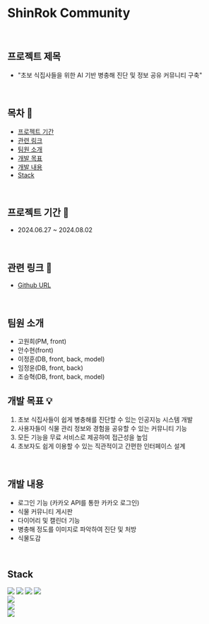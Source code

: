 # ShinRok Community
</br>

## 프로젝트 제목
- "초보 식집사들을 위한 AI 기반 병충해 진단 및 정보 공유 커뮤니티 구축"
</br>

## 목차 📑
- [프로젝트 기간](#프로젝트-기간)
- [관련 링크](#관련-링크)
- [팀원 소개](#팀원-소개)
- [개발 목표](#개발-목표)
- [개발 내용](#개발-내용)
- [Stack](#Stack)

</br>

## 프로젝트 기간 📅
- 2024.06.27 ~ 2024.08.02
</br>

## 관련 링크 🔗
- [Github URL](https://github.com/2024-AISCHOOL-WEB1A/ShinRok)
</br>

## 팀원 소개
- 고원희(PM, front)
- 안수현(front)
- 이정훈(DB, front, back, model)
- 임정윤(DB, front, back)
- 조승혁(DB, front, back, model)

## 개발 목표 💡
1. 초보 식집사들이 쉽게 병충해를 진단할 수 있는 인공지능 시스템 개발 
2. 사용자들이 식물 관리 정보와 경험을 공유할 수 있는 커뮤니티 기능 
3. 모든 기능을 무료 서비스로 제공하여 접근성을 높임
4. 초보자도 쉽게 이용할 수 있는 직관적이고 간편한 인터페이스 설계
</br>

## 개발 내용
- 로그인 기능 (카카오 API를 통한 카카오 로그인)
- 식물 커뮤니티 게시판
- 다이어리 및 캘린더 기능
- 병충해 정도를 이미지로 파악하여 진단 및 처방
- 식물도감
</br>

## Stack
<div>
<img src="https://img.shields.io/badge/python-3776AB?style=for-the-badge&logo=python&logoColor=white"> 
<img src="https://img.shields.io/badge/html5-E34F26?style=for-the-badge&logo=html5&logoColor=white"> 
<img src="https://img.shields.io/badge/css-1572B6?style=for-the-badge&logo=css3&logoColor=white"> 
<img src="https://img.shields.io/badge/javascript-F7DF1E?style=for-the-badge&logo=javascript&logoColor=black"> 
</div>
<div>
<img src="https://img.shields.io/badge/node.js-339933?style=for-the-badge&logo=Node.js&logoColor=white">
</div>
<div>
<img src="https://img.shields.io/badge/mysql-4479A1?style=for-the-badge&logo=mysql&logoColor=white"> 
</div>
<div>
<img src="https://img.shields.io/badge/github-181717?style=for-the-badge&logo=github&logoColor=white">
</div>
